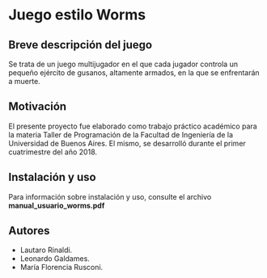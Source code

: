 # Juego estilo Worms

## Breve descripción del juego
Se trata de un juego multijugador en el que cada jugador controla un pequeño ejército de gusanos, altamente armados, en la que se enfrentarán a muerte.

## Motivación

El presente proyecto fue elaborado como trabajo práctico académico para la materia Taller de Programación de la Facultad de Ingeniería de la Universidad de Buenos Aires. El mismo, se desarrolló durante el primer cuatrimestre del año 2018.

## Instalación y uso

Para información sobre instalación y uso, consulte el archivo **manual_usuario_worms.pdf**

## Autores
- Lautaro Rinaldi.
- Leonardo Galdames.
- María Florencia Rusconi.
